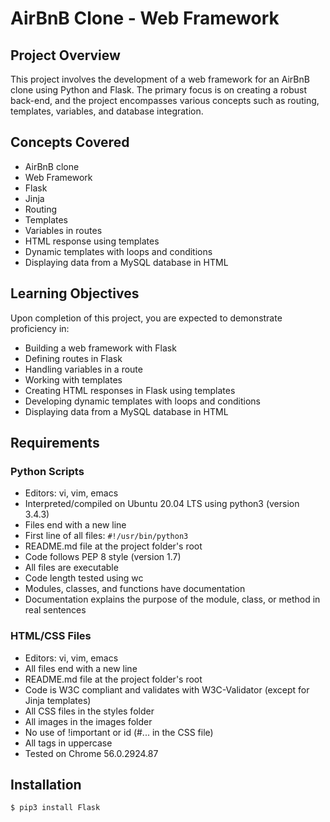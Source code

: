 # AirBnB Clone - Web Framework

## Project Overview

This project involves the development of a web framework for an AirBnB clone using Python and Flask. The primary focus is on creating a robust back-end, and the project encompasses various concepts such as routing, templates, variables, and database integration.

## Concepts Covered
- AirBnB clone
- Web Framework
- Flask
- Jinja
- Routing
- Templates
- Variables in routes
- HTML response using templates
- Dynamic templates with loops and conditions
- Displaying data from a MySQL database in HTML

## Learning Objectives
Upon completion of this project, you are expected to demonstrate proficiency in:
- Building a web framework with Flask
- Defining routes in Flask
- Handling variables in a route
- Working with templates
- Creating HTML responses in Flask using templates
- Developing dynamic templates with loops and conditions
- Displaying data from a MySQL database in HTML

## Requirements
### Python Scripts
- Editors: vi, vim, emacs
- Interpreted/compiled on Ubuntu 20.04 LTS using python3 (version 3.4.3)
- Files end with a new line
- First line of all files: `#!/usr/bin/python3`
- README.md file at the project folder's root
- Code follows PEP 8 style (version 1.7)
- All files are executable
- Code length tested using wc
- Modules, classes, and functions have documentation
- Documentation explains the purpose of the module, class, or method in real sentences

### HTML/CSS Files
- Editors: vi, vim, emacs
- All files end with a new line
- README.md file at the project folder's root
- Code is W3C compliant and validates with W3C-Validator (except for Jinja templates)
- All CSS files in the styles folder
- All images in the images folder
- No use of !important or id (#... in the CSS file)
- All tags in uppercase
- Tested on Chrome 56.0.2924.87

## Installation
```
$ pip3 install Flask
